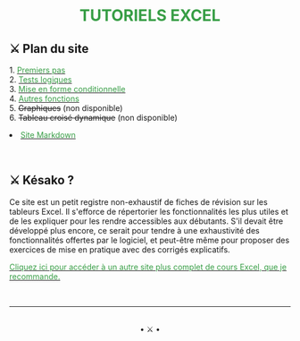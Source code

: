 <html>

<h1 align="center" size="600px"> <font color="#389E46"> <b> TUTORIELS EXCEL </b> </font> </h1>

<h2> ⚔️ Plan du site</h2>

<p>
1. <a href="premiers-pas-html" target="_self"> <font color="#389E46"> Premiers pas </font> </a> <br>
2. <a href="tests-logiques-html" target="_self"> <font color="#389E46"> Tests logiques </font> </a> <br>
3. <a href="mise-en-forme-conditionnelle-html" target="_self"> <font color="#389E46"> Mise en forme conditionnelle </font> </a> <br>
4. <a href="autres-fonctions-html" target="_self"> <font color="#389E46"> Autres fonctions </font> </a> <br>
5. <s>Graphiques</s> (non disponible) <br>
6. <s>Tableau croisé dynamique</s> (non disponible) <br>
  <li> <a href="index" target="_self"><font color="#389E46"> Site Markdown </font> </a> </li>
</p>

<br>

<h2> ⚔️ Késako ?</h2>

<p>Ce site est un petit registre non-exhaustif de fiches de révision sur les tableurs Excel. Il s'efforce de répertorier les fonctionnalités les plus utiles et de les expliquer pour les rendre accessibles aux débutants. S'il devait être développé plus encore, ce serait pour tendre à une exhaustivité des fonctionnalités offertes par le logiciel, et peut-être même pour proposer des exercices de mise en pratique avec des corrigés explicatifs.</p>

<p> <a href="https://www.excel-pratique.com/fr/formation-excel" target="_blank" title="Excel-Pratique"> <font color="#389E46"> Cliquez ici pour accéder à un autre site plus complet de cours Excel, que je recommande. </font> </a> </p>

<br>
<hr/>
<br>

<center>• ⚔️ •</center>

</html>
